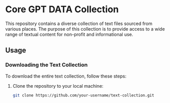 # Core GPT DATA Collection

This repository contains a diverse collection of text files sourced from various places. The purpose of this collection is to provide access to a wide range of textual content for non-profit and informational use.

## Usage

### Downloading the Text Collection

To download the entire text collection, follow these steps:

1. Clone the repository to your local machine:

   ```bash
   git clone https://github.com/your-username/text-collection.git
   ```
